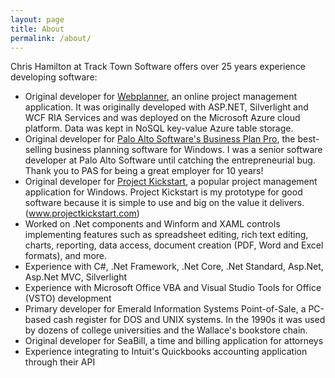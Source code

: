 ```yaml
---
layout: page
title: About
permalink: /about/
---
```


Chris Hamilton at Track Town Software offers over 25 years experience developing software:

- Original developer for [Webplanner](https://www.webplanner.com), an online project management application. It was originally developed with ASP.NET, Silverlight and WCF RIA Services and was deployed on the Microsoft Azure cloud platform. Data was kept in NoSQL key-value Azure table storage.
- Original developer for [Palo Alto Software's Business Plan Pro](https://www.paloalto.com/business-plan-software), the best-selling business planning software for Windows.  I was a senior software developer at Palo Alto Software until catching the entrepreneurial bug.  Thank you to PAS for being a great employer for 10 years!
- Original developer for [Project Kickstart](https://www.projectkickstart.com/), a popular project management application for Windows. Project Kickstart is my prototype for good software because it is simple to use and big on the value it delivers.  (www.projectkickstart.com)
- Worked on .Net components and Winform and XAML controls implementing features such as spreadsheet editing, rich text editing, charts, reporting, data access, document creation (PDF, Word and Excel formats), and more.
- Experience with C#, .Net Framework, .Net Core, .Net Standard, Asp.Net, Asp.Net MVC, Silverlight
- Experience with Microsoft Office VBA and Visual Studio Tools for Office (VSTO) development
- Primary developer for Emerald Information Systems Point-of-Sale, a PC-based cash register for DOS and UNIX systems. In the 1990s it was used by dozens of college universities and the Wallace's bookstore chain.
- Original developer for SeaBill, a time and billing application for attorneys
- Experience integrating to Intuit's Quickbooks accounting application through their API